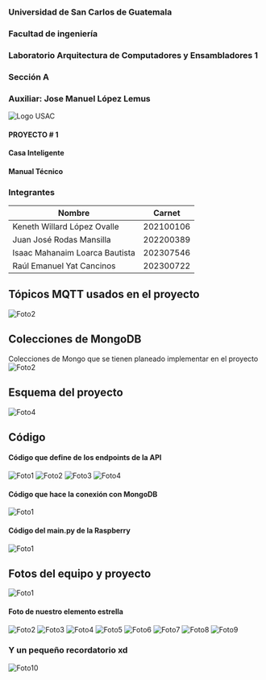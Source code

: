 ### Universidad de San Carlos de Guatemala
### Facultad de ingeniería
### Laboratorio Arquitectura de Computadores y Ensambladores 1
### Sección A
### Auxiliar: Jose Manuel López Lemus

![Logo USAC](Imagenes/I1.jpeg)

#### PROYECTO # 1

#### Casa Inteligente
#### Manual Técnico

### Integrantes

| Nombre| Carnet |
|---|---|
| Keneth Willard López Ovalle | 202100106
| Juan José Rodas Mansilla | 202200389
| Isaac Mahanaim Loarca Bautista | 202307546
| Raúl Emanuel Yat Cancinos | 202300722

## Tópicos MQTT usados en el proyecto
![Foto2](Imagenes/I12.png)

## Colecciones de MongoDB
Colecciones de Mongo que se tienen planeado implementar en el proyecto
![Foto2](Imagenes/I29.png)

## Esquema del proyecto
![Foto4](Imagenes/I19.png)

## Código
#### Código que define de los endpoints de la API
![Foto1](Imagenes/I13.png)
![Foto2](Imagenes/I14.png)
![Foto3](Imagenes/I15.png)
![Foto4](Imagenes/I16.png)

#### Código que hace la conexión con MongoDB
![Foto1](Imagenes/I17.png)

#### Código del main.py de la Raspberry
![Foto1](Imagenes/I18.png)

## Fotos del equipo y proyecto
![Foto1](Imagenes/I2.jpg)

#### Foto de nuestro elemento estrella
![Foto2](Imagenes/I3.jpg)
![Foto3](Imagenes/I4.jpg)
![Foto4](Imagenes/I6.jpg)
![Foto5](Imagenes/I7.jpg)
![Foto6](Imagenes/I8.jpg)
![Foto7](Imagenes/I9.jpg)
![Foto8](Imagenes/I10.jpg)
![Foto9](Imagenes/I11.jpg)

### Y un pequeño recordatorio xd
![Foto10](Imagenes/I5.jpg)